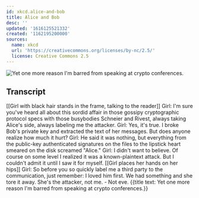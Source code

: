 ```yaml
---
id: xkcd.alice-and-bob
title: Alice and Bob
desc: ''
updated: '1616125521332'
created: '1162195200000'
sources:
  name: xkcd
  url: 'https://creativecommons.org/licenses/by-nc/2.5/'
  license: Creative Commons 2.5
---
```

![Yet one more reason I'm barred from speaking at crypto conferences.](https://imgs.xkcd.com/comics/alice_and_bob.png)

## Transcript
[[Girl with black hair stands in the frame, talking to the reader]]
Girl: I'm sure you've heard all about this sordid affair in those gossipy cryptographic protocol specs with those busybodies Schneier and Rivest, always taking Alice's side, always labeling me the attacker.
Girl: Yes, it's true.  I broke Bob's private key and extracted the text of her messages.  But does anyone realize how much it hurt?
Girl: He said it was nothing, but everything from the public-key authenticated signatures on the files to the lipstick heart smeared on the disk screamed "Alice."
Girl: I didn't want to believe.  Of course on some level I realized it was a known-plaintext attack.  But I couldn't admit it until I saw it for myself.
[[Girl places her hands on her hips]]
Girl: So before you so quickly label me a third party to the communication, just remember: I loved him first.  We had something and she tore it away.  She's the attacker, not me. - Not eve.
{{title text: Yet one more reason I'm barred from speaking at crypto conferences.}}
